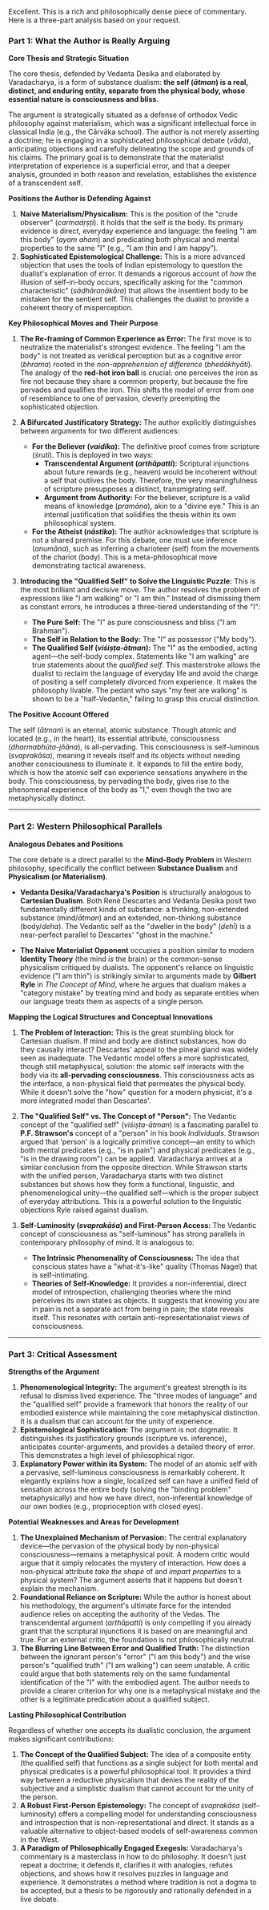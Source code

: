 Excellent. This is a rich and philosophically dense piece of commentary. Here is a three-part analysis based on your request.

### Part 1: What the Author is Really Arguing

**Core Thesis and Strategic Situation**

The core thesis, defended by Vedanta Desika and elaborated by Varadacharya, is a form of substance dualism: **the self (*ātman*) is a real, distinct, and enduring entity, separate from the physical body, whose essential nature is consciousness and bliss.**

The argument is strategically situated as a defense of orthodox Vedic philosophy against materialism, which was a significant intellectual force in classical India (e.g., the Cārvāka school). The author is not merely asserting a doctrine; he is engaging in a sophisticated philosophical debate (*vāda*), anticipating objections and carefully delineating the scope and grounds of his claims. The primary goal is to demonstrate that the materialist interpretation of experience is a superficial error, and that a deeper analysis, grounded in both reason and revelation, establishes the existence of a transcendent self.

**Positions the Author is Defending Against**

1.  **Naive Materialism/Physicalism:** This is the position of the "crude observer" (*carmadṛṣṭi*). It holds that the self *is* the body. Its primary evidence is direct, everyday experience and language: the feeling "I am this body" (*ayam aham*) and predicating both physical and mental properties to the same "I" (e.g., "I am thin and I am happy").
2.  **Sophisticated Epistemological Challenge:** This is a more advanced objection that uses the tools of Indian epistemology to question the dualist's explanation of error. It demands a rigorous account of *how* the illusion of self-in-body occurs, specifically asking for the "common characteristic" (*sādhāraṇākāra*) that allows the insentient body to be mistaken for the sentient self. This challenges the dualist to provide a coherent theory of misperception.

**Key Philosophical Moves and Their Purpose**

1.  **The Re-framing of Common Experience as Error:** The first move is to neutralize the materialist's strongest evidence. The feeling "I am the body" is not treated as veridical perception but as a cognitive error (*bhrama*) rooted in the *non-apprehension of difference* (*bhedākhyāti*). The analogy of the **red-hot iron ball** is crucial: one perceives the iron as fire not because they share a common property, but because the fire pervades and qualifies the iron. This shifts the model of error from one of resemblance to one of pervasion, cleverly preempting the sophisticated objection.

2.  **A Bifurcated Justificatory Strategy:** The author explicitly distinguishes between arguments for two different audiences:
    *   **For the Believer (*vaidika*):** The definitive proof comes from scripture (*śruti*). This is deployed in two ways:
        *   **Transcendental Argument (*arthāpatti*):** Scriptural injunctions about future rewards (e.g., heaven) would be incoherent without a self that outlives the body. Therefore, the very meaningfulness of scripture presupposes a distinct, transmigrating self.
        *   **Argument from Authority:** For the believer, scripture is a valid means of knowledge (*pramāṇa*), akin to a "divine eye." This is an internal justification that solidifies the thesis within its own philosophical system.
    *   **For the Atheist (*nāstika*):** The author acknowledges that scripture is not a shared premise. For this debate, one must use inference (*anumāna*), such as inferring a charioteer (self) from the movements of the chariot (body). This is a meta-philosophical move demonstrating tactical awareness.

3.  **Introducing the "Qualified Self" to Solve the Linguistic Puzzle:** This is the most brilliant and decisive move. The author resolves the problem of expressions like "I am walking" or "I am thin." Instead of dismissing them as constant errors, he introduces a three-tiered understanding of the "I":
    *   **The Pure Self:** The "I" as pure consciousness and bliss ("I am Brahman").
    *   **The Self in Relation to the Body:** The "I" as possessor ("My body").
    *   **The Qualified Self (*viśiṣṭa-ātman*):** The "I" as the embodied, acting agent—the self-body complex.
    Statements like "I am walking" are true statements about the *qualified self*. This masterstroke allows the dualist to reclaim the language of everyday life and avoid the charge of positing a self completely divorced from experience. It makes the philosophy livable. The pedant who says "my feet are walking" is shown to be a "half-Vedantin," failing to grasp this crucial distinction.

**The Positive Account Offered**

The self (*ātman*) is an eternal, atomic substance. Though atomic and located (e.g., in the heart), its essential attribute, consciousness (*dharmabhūta-jñāna*), is all-pervading. This consciousness is self-luminous (*svaprakāśa*), meaning it reveals itself and its objects without needing another consciousness to illuminate it. It expands to fill the entire body, which is how the atomic self can experience sensations anywhere in the body. This consciousness, by pervading the body, gives rise to the phenomenal experience of the body as "I," even though the two are metaphysically distinct.

---

### Part 2: Western Philosophical Parallels

**Analogous Debates and Positions**

The core debate is a direct parallel to the **Mind-Body Problem** in Western philosophy, specifically the conflict between **Substance Dualism** and **Physicalism (or Materialism)**.

*   **Vedanta Desika/Varadacharya's Position** is structurally analogous to **Cartesian Dualism**. Both René Descartes and Vedanta Desika posit two fundamentally different kinds of substance: a thinking, non-extended substance (mind/*ātman*) and an extended, non-thinking substance (body/*deha*). The Vedantic self as the "dweller in the body" (*dehī*) is a near-perfect parallel to Descartes' "ghost in the machine."

*   **The Naive Materialist Opponent** occupies a position similar to modern **Identity Theory** (the mind *is* the brain) or the common-sense physicalism critiqued by dualists. The opponent's reliance on linguistic evidence ("I am thin") is strikingly similar to arguments made by **Gilbert Ryle** in *The Concept of Mind*, where he argues that dualism makes a "category mistake" by treating mind and body as separate entities when our language treats them as aspects of a single person.

**Mapping the Logical Structures and Conceptual Innovations**

1.  **The Problem of Interaction:** This is the great stumbling block for Cartesian dualism. If mind and body are distinct substances, how do they causally interact? Descartes' appeal to the pineal gland was widely seen as inadequate. The Vedantic model offers a more sophisticated, though still metaphysical, solution: the atomic self interacts with the body via its **all-pervading consciousness**. This consciousness acts as the interface, a non-physical field that permeates the physical body. While it doesn't solve the "how" question for a modern physicist, it's a more integrated model than Descartes'.

2.  **The "Qualified Self" vs. The Concept of "Person":** The Vedantic concept of the "qualified self" (*viśiṣṭa-ātman*) is a fascinating parallel to **P.F. Strawson's** concept of a "person" in his book *Individuals*. Strawson argued that 'person' is a logically primitive concept—an entity to which both mental predicates (e.g., "is in pain") and physical predicates (e.g., "is in the drawing room") can be applied. Varadacharya arrives at a similar conclusion from the opposite direction. While Strawson starts with the unified person, Varadacharya starts with two distinct substances but shows how they form a functional, linguistic, and phenomenological unity—the qualified self—which is the proper subject of everyday attributions. This is a powerful solution to the linguistic objections Ryle raised against dualism.

3.  **Self-Luminosity (*svaprakāśa*) and First-Person Access:** The Vedantic concept of consciousness as "self-luminous" has strong parallels in contemporary philosophy of mind. It is analogous to:
    *   **The Intrinsic Phenomenality of Consciousness:** The idea that conscious states have a "what-it's-like" quality (Thomas Nagel) that is self-intimating.
    *   **Theories of Self-Knowledge:** It provides a non-inferential, direct model of introspection, challenging theories where the mind perceives its own states as objects. It suggests that knowing you are in pain is not a separate act from being in pain; the state reveals itself. This resonates with certain anti-representationalist views of consciousness.

---

### Part 3: Critical Assessment

**Strengths of the Argument**

1.  **Phenomenological Integrity:** The argument's greatest strength is its refusal to dismiss lived experience. The "three modes of language" and the "qualified self" provide a framework that honors the reality of our embodied existence while maintaining the core metaphysical distinction. It is a dualism that can account for the unity of experience.
2.  **Epistemological Sophistication:** The argument is not dogmatic. It distinguishes its justificatory grounds (scripture vs. inference), anticipates counter-arguments, and provides a detailed theory of error. This demonstrates a high level of philosophical rigor.
3.  **Explanatory Power within its System:** The model of an atomic self with a pervasive, self-luminous consciousness is remarkably coherent. It elegantly explains how a single, localized self can have a unified field of sensation across the entire body (solving the "binding problem" metaphysically) and how we have direct, non-inferential knowledge of our own bodies (e.g., proprioception with closed eyes).

**Potential Weaknesses and Areas for Development**

1.  **The Unexplained Mechanism of Pervasion:** The central explanatory device—the pervasion of the physical body by non-physical consciousness—remains a metaphysical posit. A modern critic would argue that it simply relocates the mystery of interaction. How does a non-physical attribute *take the shape* of and *impart properties* to a physical system? The argument asserts that it happens but doesn't explain the mechanism.
2.  **Foundational Reliance on Scripture:** While the author is honest about his methodology, the argument's ultimate force for the intended audience relies on accepting the authority of the Vedas. The transcendental argument (*arthāpatti*) is only compelling if you already grant that the scriptural injunctions it is based on are meaningful and true. For an external critic, the foundation is not philosophically neutral.
3.  **The Blurring Line Between Error and Qualified Truth:** The distinction between the ignorant person's "error" ("I am this body") and the wise person's "qualified truth" ("I am walking") can seem unstable. A critic could argue that both statements rely on the same fundamental identification of the "I" with the embodied agent. The author needs to provide a clearer criterion for why one is a metaphysical mistake and the other is a legitimate predication about a qualified subject.

**Lasting Philosophical Contribution**

Regardless of whether one accepts its dualistic conclusion, the argument makes significant contributions:

1.  **The Concept of the Qualified Subject:** The idea of a composite entity (the qualified self) that functions as a single subject for both mental and physical predicates is a powerful philosophical tool. It provides a third way between a reductive physicalism that denies the reality of the subjective and a simplistic dualism that cannot account for the unity of the person.
2.  **A Robust First-Person Epistemology:** The concept of *svaprakāśa* (self-luminosity) offers a compelling model for understanding consciousness and introspection that is non-representational and direct. It stands as a valuable alternative to object-based models of self-awareness common in the West.
3.  **A Paradigm of Philosophically Engaged Exegesis:** Varadacharya's commentary is a masterclass in how to do philosophy. It doesn't just repeat a doctrine; it defends it, clarifies it with analogies, refutes objections, and shows how it resolves puzzles in language and experience. It demonstrates a method where tradition is not a dogma to be accepted, but a thesis to be rigorously and rationally defended in a live debate.